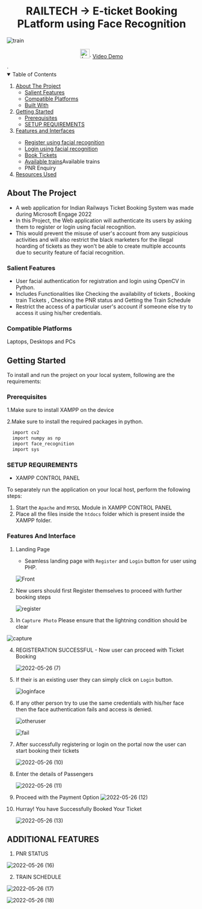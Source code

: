 <h1 align="center"> RAILTECH -> E-ticket Booking PLatform using Face Recognition   
</h1>
<p align="center">
  
 ![train](https://user-images.githubusercontent.com/106253763/170776728-50b885cb-bcc7-4c7d-b72b-1ed53d1cdfc3.png)


  <p align="center">  
 <img src="https://upload.wikimedia.org/wikipedia/commons/thumb/4/44/Microsoft_logo.svg/480px-Microsoft_logo.svg.png" alt="Logo" width="25" height="25">·
 <a target="_blank" href="#">Video Demo</a>
</p>
    ·
<!-- TABLE OF CONTENTS -->
<details open="open">
  <summary>Table of Contents</summary>
  <ol>
    <li>
      <a href="#about-the-project">About The Project</a>
      <ul>
        <li><a href="#salient-features">Salient Features</a></li>
        <li><a href="#compatible-platforms">Compatible Platforms</a></li>
        <li><a href="#built-with">Built With</a></li>
      </ul>
    </li>
    <li>
      <a href="#Getting Started">Getting Started</a>
      <ul>
        <li><a href="#prerequisites">Prerequisites</a></li>
        <li><a href="#SETUP REQUIREMENTS">SETUP REQUIREMENTS</a></li>
      </ul>
    </li>
    <li><a href="#Features and Interfaces">Features and Interfaces</a></li><ul>
        <li><a href="#Register using facial recognition">Register using facial recognition</a></li>
        <li><a href="#Login using facial recognition ">Login using facial recognition</a></li>
        <li><a href="#Book Tickets">Book Tickets</a></li>
        <li><a href="#">Available trains</a>Available trains</li>
        <li><a href="#PNR Enquiry"></a>PNR Enquiry</li>
      </ul>
    <li><a href="#resources-used">Resources Used</a></li>
  </ol>
</details>

  <!-- ABOUT THE PROJECT -->

## About The Project
* A web application for Indian Railways Ticket Booking System was made during Microsoft Engage 2022
* In this Project, the Web application will authenticate its users by asking them to register or login using facial recognition.  
* This would prevent the misuse of user's account from any suspicious activities and will also restrict the black marketers for the illegal 
  hoarding of tickets as they won't be able to create multiple accounts due to security feature of facial recognition. 
  

### Salient Features
* User facial authentication for registration and login using OpenCV in Python.
* Includes Functionalities like Checking the availability of tickets , Booking train Tickets , Checking the PNR status and  Getting the Train Schedule  
* Restrict the access of a particular user's account if someone else try to access it using his/her credentials.

### Compatible Platforms
Laptops, Desktops and PCs


<!-- INSTALLATIONS -->

## Getting Started
To install and run the project on your local system, following are the requirements:
### Prerequisites

1.Make sure to install XAMPP on the device

2.Make sure to install the required packages in python. 
```sh
  import cv2
  import numpy as np
  import face_recognition
  import sys
```
### SETUP REQUIREMENTS

* XAMPP CONTROL PANEL 

To separately run the application on your local host, perform the following steps:

1. Start the `Apache` and `MYSQL` Module in XAMPP CONTROL PANEL
2. Place all the files inside the `htdocs` folder which is present inside the XAMPP folder.



### Features And Interface


1. Landing Page 
   - Seamless landing page with `Register` and `Login` button for user using PHP.

    ![Front](https://user-images.githubusercontent.com/106253763/170714568-b5af49c0-8608-48d9-8fc9-ff4ef4d687c8.png)
   
  
 2.  New users should first Register themselves to proceed with further booking steps
  
      ![register](https://user-images.githubusercontent.com/106253763/170767207-07d3608e-aec7-4de1-879b-45d357aaad46.png)


 3.  In `Capture Photo` Please ensure that the lightning condition should be clear

   ![capture](https://user-images.githubusercontent.com/106253763/170767507-d51f9297-f6e7-4656-87dc-14944731e90c.png)


 4. REGISTERATION SUCCESSFUL - Now user can proceed with Ticket Booking

    ![2022-05-26 (7)](https://user-images.githubusercontent.com/106253763/170720177-e9426ec3-860a-4410-8b9f-93d1edbc6b94.png)
    
    
5.  If their is an existing user they can simply click on `Login` button.
     
     ![loginface](https://user-images.githubusercontent.com/106253763/170768973-995afc79-363b-4bdd-a5ee-ac87d46bb142.png)
     
6.  If any other person try to use the same credentials with his/her face then the face authentication fails and access is denied.

     ![otheruser](https://user-images.githubusercontent.com/106253763/170769602-9b54ef19-8325-474b-b712-6d75b4513d4c.png)
      
      ![fail](https://user-images.githubusercontent.com/106253763/170769834-c7d33861-1a3b-4ec8-8906-ec307ea9d475.png)

7.  After successfully registering or login on the portal now the user can start booking their tickets

    ![2022-05-26 (10)](https://user-images.githubusercontent.com/106253763/170771126-209326ca-62bc-4efc-acfb-f605d66174f1.png)
    
8. Enter the details of Passengers

     ![2022-05-26 (11)](https://user-images.githubusercontent.com/106253763/170771300-429c1425-d6db-4536-a5d6-8022cc672418.png)

9. Proceed with the Payment Option
   ![2022-05-26 (12)](https://user-images.githubusercontent.com/106253763/170771415-64e17e30-2201-4962-bef8-16871f6ad8d6.png)
   
10. Hurray! You have Successfully Booked Your Ticket

     ![2022-05-26 (13)](https://user-images.githubusercontent.com/106253763/170771615-f7646fdf-f843-4140-b79e-e2b6b83f1512.png)
     
     
 ## ADDITIONAL FEATURES 
 
  1. PNR STATUS 

   ![2022-05-26 (16)](https://user-images.githubusercontent.com/106253763/170772532-72411982-3022-48b1-a7cd-7f0215684014.png)
   
   
  2. TRAIN SCHEDULE

     
![2022-05-26 (17)](https://user-images.githubusercontent.com/106253763/170772755-0b76dbf3-9f71-48d6-8e0b-15b01bf148d0.png)

![2022-05-26 (18)](https://user-images.githubusercontent.com/106253763/170772798-91c4fbd9-e4a2-4812-8dd7-301e3f034220.png)


